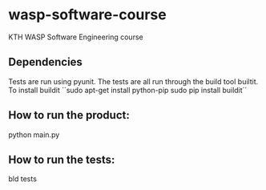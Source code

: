 # wasp-software-course
KTH WASP Software Engineering course

## Dependencies
Tests are run using pyunit. 
The tests are all run through the build tool builtit. 
To install buildit 
``sudo apt-get install python-pip
sudo pip install buildit´´

## How to run the product:
python main.py

## How to run the tests:
bld tests